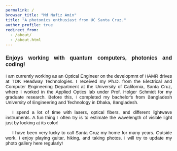 ```yaml
---
permalink: /
browser_title: "Md Nafiz Amin"
title: "A photonics enthusiast from UC Santa Cruz."
author_profile: true
redirect_from: 
  - /about/
  - /about.html
---
```



<style>
    body {
        font-family: 'Arial';text-align: justify; font-size:15px
    }
</style>

<h3>Enjoys working with quantum computers, photonics and coding!</h3>
<p>I am currently working as an Optical Engineer on the developmnt of HAMR drives at TDK Headway Technologies. I received my Ph.D. from the Electrical and Computer Engineering Department at the University of California, Santa Cruz, where I worked in the Applied Optics lab under Prof. Holger Schmidt for my graduate research. Before this, I completed my bachelor's from Bangladesh University of Engineering and Technology in Dhaka, Bangladesh. </p>
<p style="text-indent: 22px">
I spend a lot of time with lasers, optical fibers, and different lightwave instruments. A fun thing I often try is to estimate the wavelength of visible light just by looking at its color! </p>
<p style="text-indent: 22px">
I have been very lucky to call Santa Cruz my home for many years. Outside work, I enjoy playing guitar, hiking, and taking photos. I will try to update my photo gallery here regularly!</p>




